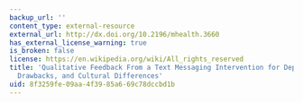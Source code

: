 ```yaml
---
backup_url: ''
content_type: external-resource
external_url: http://dx.doi.org/10.2196/mhealth.3660
has_external_license_warning: true
is_broken: false
license: https://en.wikipedia.org/wiki/All_rights_reserved
title: 'Qualitative Feedback From a Text Messaging Intervention for Depression: Benefits,
  Drawbacks, and Cultural Differences'
uid: 8f3259fe-09aa-4f39-85a6-69c78dccbd1b
---
```

